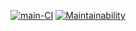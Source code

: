 [![main-CI](https://github.com/Polt0s/crm-for-clinic/workflows/main-CI/badge.svg)](https://github.com/Polt0s/crm-for-clinic/actions)
[![Maintainability](https://api.codeclimate.com/v1/badges/a67b7c1c97f56850f068/maintainability)](https://codeclimate.com/github/Polt0s/crm-for-clinic/maintainability)
